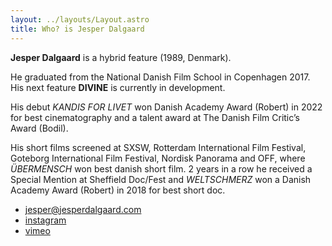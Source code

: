 ```yaml
---
layout: ../layouts/Layout.astro
title: Who? is Jesper Dalgaard
---
```

**Jesper Dalgaard** is a hybrid feature (1989, Denmark).

He graduated from the National Danish Film School in Copenhagen 2017. His next feature **DIVINE** is currently in development.

His debut *KANDIS FOR LIVET* won Danish Academy Award (Robert) in 2022 for best cinematography and a talent award at The Danish Film Critic’s Award (Bodil).

His short films screened at SXSW, Rotterdam International Film Festival, Goteborg International Film Festival, Nordisk Panorama and OFF, where *ÜBERMENSCH* won best danish short film. 2 years in a row he received a Special Mention at Sheffield Doc/Fest and *WELTSCHMERZ* won a Danish Academy Award (Robert) in 2018 for best short doc.

- <a href="mailto:jesper@jesperdalgaard.com">jesper@jesperdalgaard.com</a>
- [instagram](https://www.instagram.com/jesper_dalgaard)  
- [vimeo](https://vimeo.com/jesperdalgaard)
